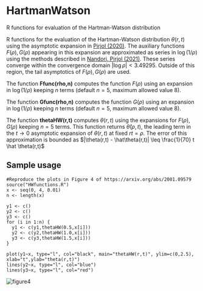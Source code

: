 # HartmanWatson
R functions for evaluation of the Hartman-Watson distribution

R functions for the evaluation of the Hartman-Watson distribution $\theta(r,t)$ using the asymptotic expansion in [Pirjol (2020)](https://arxiv.org/abs/2001.09579).
The auxiliary functions $F(\rho),G(\rho)$ appearing in this expansion are approximated as series in $\log(1/\rho)$ using the methods described in [Nandori, Pirjol (2021)](https://arxiv.org/abs/2209.09412).
These series converge within the convergence domain $|\log\rho| < 3.49295$. Outside of this region, the tail asymptotics of $F(\rho),G(\rho)$ are used. 

The function **Ffunc(rho,n)** computes the function $F(\rho)$ using an expansion in $\log(1/\rho)$ keeping $n$ terms (default $n=5$, maximum allowed value 8). 

The function **Gfunc(rho,n)** computes the function $G(\rho)$ using an expansion in $\log(1/\rho)$ keeping $n$ terms (default $n=5$, maximum allowed value 8).

The function **thetaHW(r,t)** computes $\theta(r,t)$ using the expansions for $F(\rho),G(\rho)$ keeping $n=5$ terms.
This function returns $\hat \theta(\rho,t)$, the leading term in the $t\to 0$ asymptotic expansion of $\theta(r,t)$ at fixed $r t = \rho$. The error of this approximation is bounded as
$|\theta(r,t) - \hat\theta(r,t)| \leq \frac{1}{70} t \hat \theta(r,t)$ 

## **Sample usage**
```
#Reproduce the plots in Figure 4 of https://arxiv.org/abs/2001.09579
source("HWfunctions.R")
x <- seq(0, 4, 0.01)
n <- length(x)

y1 <- c()
y2 <- c()
y3 <- c()
for (i in 1:n) {
  y1 <- c(y1,thetaHW(0.5,x[i]))
  y2 <- c(y2,thetaHW(1.0,x[i]))
  y3 <- c(y3,thetaHW(1.5,x[i]))
}

plot(y1~x, type="l", col="black", main="thetaHW(r,t)", ylim=c(0,2.5), xlab="t",ylab="theta(r,t)")
lines(y2~x, type="l", col="blue")
lines(y3~x, type="l", col="red")
```
![figure4](https://github.com/dan-pirjol/HartmanWatson/assets/60016102/7158ad3e-0d8d-411f-82ea-e8f3673b6a34)



